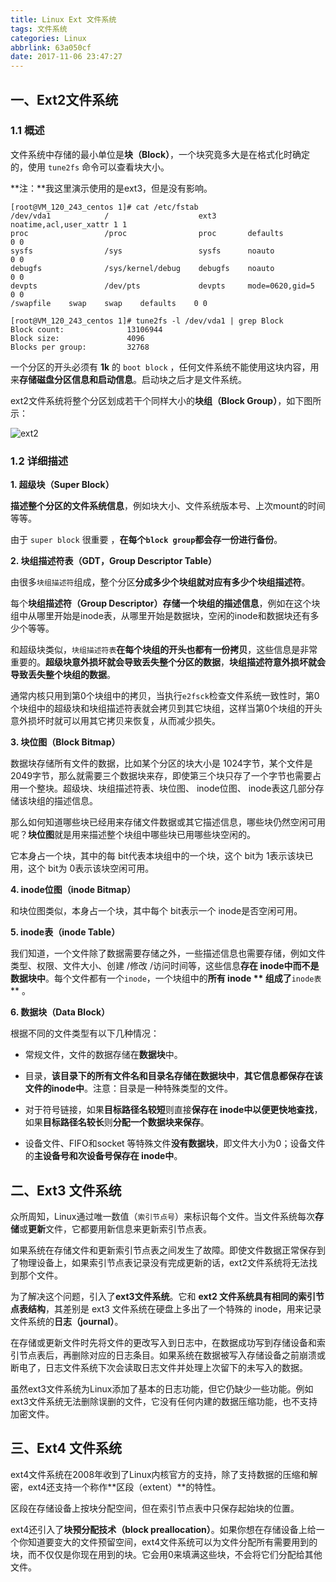 ```yaml
---
title: Linux Ext 文件系统
tags: 文件系统
categories: Linux
abbrlink: 63a050cf
date: 2017-11-06 23:47:27
---
```


## 一、Ext2文件系统

### 1.1 概述

文件系统中存储的最小单位是**块（Block）**，一个块究竟多大是在格式化时确定的，使用 `tune2fs` 命令可以查看块大小。

**注：**我这里演示使用的是ext3，但是没有影响。

```shell
[root@VM_120_243_centos 1]# cat /etc/fstab 
/dev/vda1            /                    ext3       noatime,acl,user_xattr 1 1
proc                 /proc                proc       defaults              0 0
sysfs                /sys                 sysfs      noauto                0 0
debugfs              /sys/kernel/debug    debugfs    noauto                0 0
devpts               /dev/pts             devpts     mode=0620,gid=5       0 0
/swapfile    swap    swap    defaults    0 0
```

```shell
[root@VM_120_243_centos 1]# tune2fs -l /dev/vda1 | grep Block
Block count:              13106944
Block size:               4096
Blocks per group:         32768
```

一个分区的开头必须有 **1k** 的 `boot block` ，任何文件系统不能使用这块内容，用来**存储磁盘分区信息和启动信息**。启动块之后才是文件系统。

ext2文件系统将整个分区划成若干个同样大小的**块组（Block Group）**，如下图所示：

![ext2](https://cdn.jsdelivr.net/gh/jitwxs/cdn/blog/posts/201711/20171106231849242.png)

### 1.2 详细描述

**1. 超级块（Super Block）**

**描述整个分区的文件系统信息**，例如块大小、文件系统版本号、上次mount的时间等等。

由于 `super block` 很重要 ，**在每个`block group`都会存一份进行备份**。

**2. 块组描述符表（GDT，Group Descriptor Table）**

由很多`块组描述符`组成，整个分区**分成多少个块组就对应有多少个块组描述符**。

每个**块组描述符（Group Descriptor）**存储一个**块组的描述信息**，例如在这个块组中从哪里开始是inode表，从哪里开始是数据块，空闲的inode和数据块还有多少个等等。

和超级块类似，`块组描述符表`**在每个块组的开头也都有一份拷贝**，这些信息是非常重要的。**超级块意外损坏就会导致丢失整个分区的数据**，**块组描述符意外损坏就会导致丢失整个块组的数据**。

通常内核只用到第0个块组中的拷贝，当执行`e2fsck`检查文件系统一致性时，第0个块组中的超级块和块组描述符表就会拷贝到其它块组，这样当第0个块组的开头意外损坏时就可以用其它拷贝来恢复，从而减少损失。

**3. 块位图（Block Bitmap）**

数据块存储所有文件的数据，比如某个分区的块大小是 1024字节，某个文件是 2049字节，那么就需要三个数据块来存，即使第三个块只存了一个字节也需要占用一个整块。超级块、块组描述符表、块位图、 inode位图、 inode表这几部分存储该块组的描述信息。

那么如何知道哪些块已经用来存储文件数据或其它描述信息，哪些块仍然空闲可用呢？**块位图**就是用来描述整个块组中哪些块已用哪些块空闲的。

它本身占一个块，其中的每 bit代表本块组中的一个块，这个 bit为 1表示该块已用，这个 bit为 0表示该块空闲可用。

**4. inode位图（inode Bitmap）**

和块位图类似，本身占一个块，其中每个 bit表示一个 inode是否空闲可用。

**5. inode表（inode Table）**

我们知道，一个文件除了数据需要存储之外，一些描述信息也需要存储，例如文件类型、权限、文件大小、创建 /修改 /访问时间等，这些信息**存在 inode中而不是数据块中**。每个文件都有一个`inode`，一个块组中的**所有 inode ** 组成了**`inode表`** 。

**6. 数据块（Data Block）**

根据不同的文件类型有以下几种情况：

- 常规文件，文件的数据存储在**数据块**中。

- 目录，**该目录下的所有文件名和目录名存储在数据块中**，**其它信息都保存在该文件的inode中**。注意：目录是一种特殊类型的文件。

- 对于符号链接，如果**目标路径名较短**则直接**保存在 inode中以便更快地查找**，如果**目标路径名较长**则**分配一个数据块来保存**。

- 设备文件、FIFO和socket 等特殊文件**没有数据块**，即文件大小为0；设备文件的**主设备号和次设备号保存在 inode中**。

## 二、Ext3 文件系统

众所周知，Linux通过唯一数值（`索引节点号`）来标识每个文件。当文件系统每次**存储**或**更新**文件，它都要用新信息来更新索引节点表。

如果系统在存储文件和更新索引节点表之间发生了故障。即使文件数据正常保存到了物理设备上，如果索引节点表记录没有完成更新的话，ext2文件系统将无法找到那个文件。

为了解决这个问题，引入了**ext3文件系统**。它和 **ext2 文件系统具有相同的索引节点表结构**，其差别是 ext3 文件系统在硬盘上多出了一个特殊的 inode，用来记录文件系统的**日志（journal）**。

在存储或更新文件时先将文件的更改写入到日志中，在数据成功写到存储设备和索引节点表后，再删除对应的日志条目。如果系统在数据被写入存储设备之前崩溃或断电了，日志文件系统下次会读取日志文件并处理上次留下的未写入的数据。

虽然ext3文件系统为Linux添加了基本的日志功能，但它仍缺少一些功能。例如ext3文件系统无法删除误删的文件，它没有任何内建的数据压缩功能，也不支持加密文件。

## 三、Ext4 文件系统

ext4文件系统在2008年收到了Linux内核官方的支持，除了支持数据的压缩和解密，ext4还支持一个称作**区段（extent）**的特性。

区段在存储设备上按块分配空间，但在索引节点表中只保存起始块的位置。

ext4还引入了**块预分配技术（block preallocation）**。如果你想在存储设备上给一个你知道要变大的文件预留空间，ext4文件系统可以为文件分配所有需要用到的块，而不仅仅是你现在用到的块。它会用0来填满这些块，不会将它们分配给其他文件。
